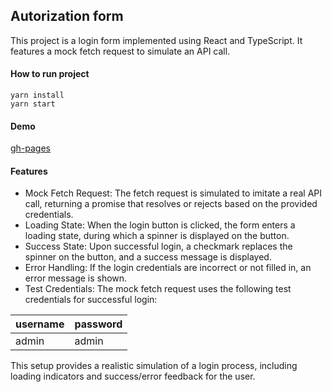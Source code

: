 ## Autorization form

This project is a login form implemented using React and TypeScript. It features a mock fetch request to simulate an API call.

#### How to run project

```
yarn install
yarn start
```

#### Demo

[gh-pages](https://amorymeow.github.io/authorization_form/)

#### Features

- Mock Fetch Request: The fetch request is simulated to imitate a real API call, returning a promise that resolves or rejects based on the provided credentials.
- Loading State: When the login button is clicked, the form enters a loading state, during which a spinner is displayed on the button.
- Success State: Upon successful login, a checkmark replaces the spinner on the button, and a success message is displayed.
- Error Handling: If the login credentials are incorrect or not filled in, an error message is shown.
- Test Credentials: The mock fetch request uses the following test credentials for successful login:

|  username | password  |
| ------------ | ------------ |
|  admin | admin  | 

This setup provides a realistic simulation of a login process, including loading indicators and success/error feedback for the user.



